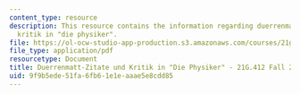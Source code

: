 ```yaml
---
content_type: resource
description: This resource contains the information regarding duerrenmatt-Zitate und
  kritik in "die physiker".
file: https://ol-ocw-studio-app-production.s3.amazonaws.com/courses/21g-412-advanced-german-literature-culture-madness-murder-mysteries-fall-2014/9f9b5ede51fa6fb61e1eaaae5e8cdd85_MIT21G_412F14_Wo10-11_Zita.pdf
file_type: application/pdf
resourcetype: Document
title: Duerrenmatt-Zitate und Kritik in "Die Physiker" - 21G.412 Fall 2014
uid: 9f9b5ede-51fa-6fb6-1e1e-aaae5e8cdd85
---
```

